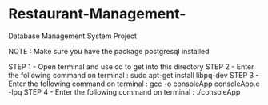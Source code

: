 # Restaurant-Management-
Database Management System Project

NOTE : Make sure you have the package postgresql installed

STEP 1 - Open terminal and use cd to get into this directory
STEP 2 - Enter the following command on terminal : sudo apt-get install libpq-dev
STEP 3 - Enter the following command on terminal : gcc -o consoleApp consoleApp.c -lpq
STEP 4 - Enter the following command on terminal : ./consoleApp

